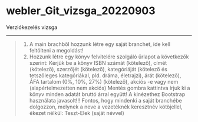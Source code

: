 # webler_Git_vizsga_20220903
Verziókezelés vizsga

----------------------------------------------------------------------------------

> 1. A main brachből hozzunk létre egy saját branchet, ide kell feltölteni a megoldást!
> 2. Hozzunk létre egy könyv felvitelére szolgáló űrlapot a következők szerint:
> Kérjük be a könyv ISBN számát (kötelező), címét (kötelező), szerzőjét (kötelező), kategóriáját (kötelező és tetszőleges kategóriákal, pld. dráma, életrajzi), árát (kötelező), ÁFA tartalom (0%, 10%, 27%) (kötelező), akciós -e vagy nem (alapértelmezetten nem akciós)
> Mentés gombra kattintva írjuk ki a könyv minden adatát bruttó árral együtt!
> A kinézethez Bootstrap használata javasolt!!!
> Fontos, hogy mindenki a saját branchébe dolgozzon, melynek a neve a vezetéknék keresztnév kötöjellel, ékezet nélkül: Teszt-Elek (saját névvel)
